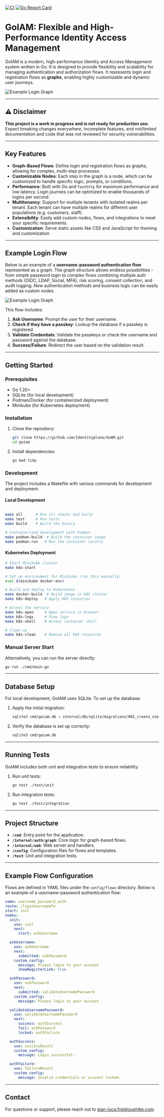 [![CI](https://github.com/Identityplane/GoAM/actions/workflows/ci.yml/badge.svg)](https://github.com/Identityplane/GoAM/actions/workflows/ci.yml)
[![Go Report Card](https://goreportcard.com/badge/github.com/Identityplane/GoAM)](https://goreportcard.com/report/github.com/Identityplane/GoAM)

# GoIAM: Flexible and High-Performance Identity Access Management

GoIAM is a modern, high-performance Identity and Access Management system written in Go. It is designed to provide flexibility and scalability for managing authentication and authorization flows. It represents login and registration flows as **graphs**, enabling highly customizable and dynamic user journeys.

![Example Login Graph](./docs/images/example_login.png)

---

## ⚠️ Disclaimer

**This project is a work in progress and is not ready for production use.** Expect breaking changes everywhere, incomplete features, and not/limited documentation and code that was not reviewed for security vulnerabilities.

---

## Key Features

- **Graph-Based Flows**: Define login and registration flows as graphs, allowing for complex, multi-step processes.
- **Customizable Nodes**: Each step in the graph is a node, which can be customized to handle specific logic, prompts, or conditions.
- **Performance**: Built with Go and `fasthttp` for maximum performance and low latency. Login journies can be optimized to enable thousands of logins per second.
- **Multitenancy**: Support for multiple tenants with isolated realms per tenant. Each tenant can have multiple realms for different user populations (e.g. customers, staff).
- **Extensibility**: Easily add custom nodes, flows, and integrations to meet your specific requirements.
- **Customization**: Serve static assets like CSS and JavaScript for theming and customization.

---

## Example Login Flow
Below is an example of a **username-password authentication flow** represented as a graph. The graph structure allows endless possibilities - from simple password login to complex flows combining multiple auth methods (OIDC, LDAP, Social, MFA), risk scoring, consent collection, and audit logging. New authentication methods and business logic can be easily added as custom nodes.

![Example Login Graph](./docs/images/example_graph.png)

This flow includes:
1. **Ask Username**: Prompt the user for their username.
2. **Check if they have a passkey**: Lookup the database if a passkey is registered
3. **Validate Credentials**: Validate the passkeys or check the username and password against the database.
4. **Success/Failure**: Redirect the user based on the validation result.

---

## Getting Started

### Prerequisites

- Go 1.20+
- SQLite (for local development)
- Podman/Docker (for containerized deployment)
- Minikube (for Kubernetes deployment)

### Installation

1. Clone the repository:
   ```bash
   git clone https://github.com/Identityplane/GoAM.git
   cd goiam
   ```

2. Install dependencies:
   ```bash
   go mod tidy
   ```

### Development

The project includes a Makefile with various commands for development and deployment:

#### Local Development
```bash

make all      # Run all checks and build
make test     # Run tests
make build    # Build the binary

# Containerized development with Podman
make podman-build  # Build the container image
make podman-run   # Run the container locally
```

#### Kubernetes Deployment
```bash
# Start Minikube cluster
make k8s-start

# Set up environment for Minikube (run this manually)
eval $(minikube docker-env)

# Build and deploy to Kubernetes
make docker-build  # Build image in K8S cluster
make k8s-deploy   # Apply K8S resources

# Access the service
make k8s-open     # Open service in browser
make k8s-logs     # View logs
make k8s-shell    # Access container shell

# Clean up
make k8s-clean    # Remove all K8S resources
```

### Manual Server Start

Alternatively, you can run the server directly:
```bash
go run ./cmd/main.go
```

---

## Database Setup

For local development, GoIAM uses SQLite. To set up the database:

1. Apply the initial migration:
   ```bash
   sqlite3 cmd/goiam.db < internal/db/sqlite/migrations/001_create_users.sql
   ```

2. Verify the database is set up correctly:
   ```bash
   sqlite3 cmd/goiam.db
   ```

---

## Running Tests

GoIAM includes both unit and integration tests to ensure reliability.

1. Run unit tests:
   ```bash
   go test ./test/unit
   ```

2. Run integration tests:
   ```bash
   go test ./test/integration
   ```

---

## Project Structure

- **`/cmd`**: Entry point for the application.
- **`/internal/auth/graph`**: Core logic for graph-based flows.
- **`/internal/web`**: Web server and handlers.
- **`/config`**: Configuration files for flows and templates.
- **`/test`**: Unit and integration tests.

---

## Example Flow Configuration

Flows are defined in YAML files under the `config/flows` directory. Below is an example of a username-password authentication flow:

```yaml
name: username_password_auth
route: /loginUsernamePw
start: init
nodes:
  init:
    use: init
    next:
      start: askUsername

  askUsername:
    use: askUsername
    next:
      submitted: askPassword
    custom_config:
      message: Please login to your account
      showRegisterLink: true

  askPassword:
    use: askPassword
    next:
      submitted: validateUsernamePassword
    custom_config:
      message: Please login to your account

  validateUsernamePassword:
    use: validateUsernamePassword
    next:
      success: authSuccess
      fail: askPassword
      locked: authFailure

  authSuccess:
    use: successResult
    custom_config:
      message: Login successful!

  authFailure:
    use: failureResult
    custom_config:
      message: Invalid credentials or account locked.
```

---

## Contact

For questions or support, please reach out to [gian-luca.frei@zuehlke.com](mailto:[gian-luca.frei@zuehlke.com).

